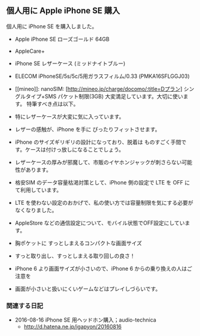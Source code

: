 ## 個人用に Apple iPhone SE 購入

個人用に iPhone SE を購入しました。

*  Apple iPhone SE ローズゴールド 64GB
*  AppleCare+
*  iPhone SE レザーケース (ミッドナイトブルー)
*  ELECOM iPhoneSE/5s/5c/5用ガラスフィルム/0.33 (PMKA16SFLGGJ03)
*  [[mineo]]: nanoSIM: [http://mineo.jp/charge/docomo/:title=Dプラン] シングルタイプ+SMS パケット制限(3GB)
大変満足しています。大切に使います。
特筆すべき点は以下。

*  特にレザーケースが大変に気に入っています。
  *  レザーの感触が、iPhone を手に ぴったりフィットさせます。
  *  iPhone のサイズギリギリの設計になっており、脱着は ものすごく手間です。ケースは付けっ放しになることでしょう。
  *  レザーケースの厚みが邪魔して、市販のイヤホンジャックが刺さらない可能性があります。
*  格安SIM のデータ容量枯渇対策として、iPhone 側の設定で LTE を OFF にて利用しています。
  *  LTE を使わない設定のおかげで、私の使い方では容量制限を気にする必要がなくなりました。
  *  AppleStore などの通信設定について、モバイル状態でOFF設定にしています。
*  胸ポケットに すっとしまえるコンパクトな画面サイズ
  *  すっと取り出し、すっとしまえる取り回しの良さ！
  *  iPhone 6 より画面サイズが小さいので、iPhone 6 からの乗り換えの人はご注意を
  *  画面が小さいと扱いにくいゲームなどはプレイしづらいです。


### 関連する日記


* 2016-08-16 iPhone SE 用ヘッドホン購入；audio-technica
  * http://d.hatena.ne.jp/igapyon/20160816


